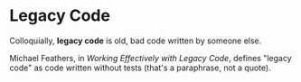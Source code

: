 # Legacy Code

Colloquially, **legacy code** is old, bad code written by someone else.

Michael Feathers, in _Working Effectively with Legacy Code_, defines "legacy code" as code written without tests (that's a paraphrase, not a quote).